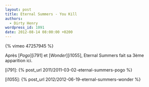 ```yaml
---
layout: post
title: Eternal Summers - You Kill
authors:
  - Dirty Henry
wordpress_id: 1091
date: 2012-08-14 08:00:00 +0200
---
```


{% vimeo 47257945 %}

Après [_Pogo_][i791] et [_Wonder_][i1055], Eternal Summers fait sa 3ème
apparition ici.

[i791]: {% post_url 2011/2011-03-02-eternal-summers-pogo %}

[i1055]: {% post_url 2012/2012-06-19-eternal-summers-wonder %}
